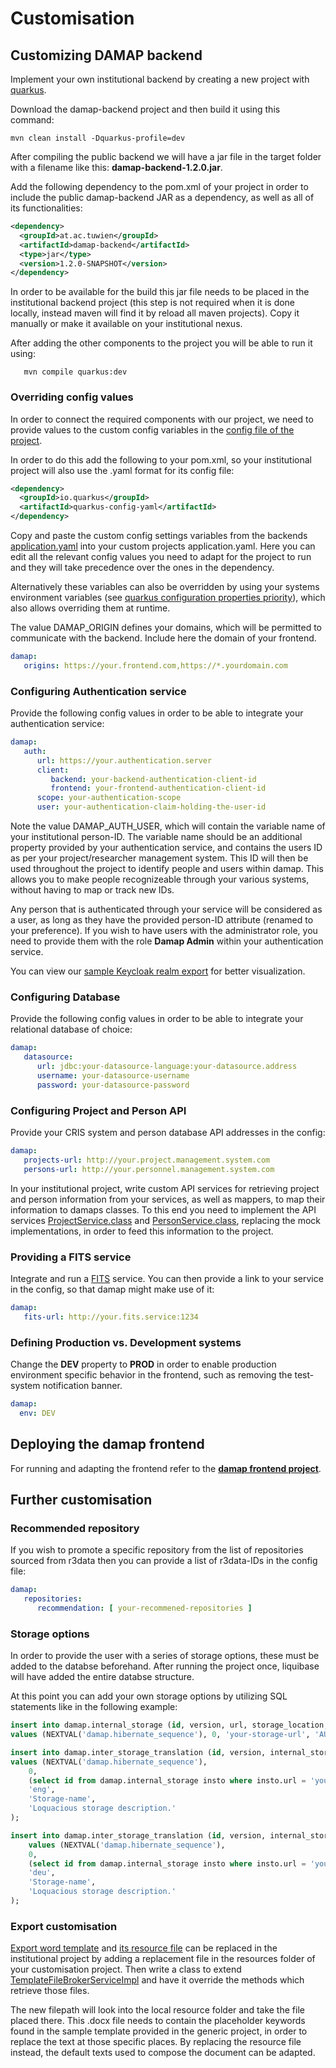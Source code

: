 # Customisation

## Customizing DAMAP backend

Implement your own institutional backend by creating a new project with [quarkus](https://quarkus.io/).

Download the damap-backend project and then build it using this command:

```shell
mvn clean install -Dquarkus-profile=dev
```

After compiling the public backend we will have a jar file in the target folder with a filename like this:
**damap-backend-1.2.0.jar**.

Add the following dependency to the pom.xml of your project in order to include the public damap-backend JAR as a dependency,
as well as all of its functionalities:

```xml
<dependency>
  <groupId>at.ac.tuwien</groupId>
  <artifactId>damap-backend</artifactId>
  <type>jar</type>
  <version>1.2.0-SNAPSHOT</version>
</dependency>
```

In order to be available for the build this jar file needs to be placed in the institutional backend project
(this step is not required when it is done locally, instead maven will find it by reload all maven projects).
Copy it manually or make it available on your institutional nexus.

After adding the other components to the project you will be able to run it using:

```shell
   mvn compile quarkus:dev
```


### Overriding config values

In order to connect the required components with our project, we need to provide values to the custom config
variables in the [config file of the project](src/main/resources/application.yaml).

In order to do this add the following to your pom.xml,
so your institutional project will also use the .yaml format for its config file:

```xml
<dependency>
  <groupId>io.quarkus</groupId>
  <artifactId>quarkus-config-yaml</artifactId>
</dependency>
```

Copy and paste the custom config settings variables from the backends
[application.yaml](src/main/resources/application.yaml) into your custom projects application.yaml.
Here you can edit all the relevant config values you need to adapt for the project to run
and they will take precedence over the ones in the dependency.

Alternatively these variables can also be overridden by using your systems environment variables
(see [quarkus configuration properties priority](https://quarkus.io/guides/config-reference)),
which also allows overriding them at runtime.

The value DAMAP_ORIGIN defines your domains, which will be permitted to communicate with the backend.
Include here the domain of your frontend.

```yaml
damap:
   origins: https://your.frontend.com,https://*.yourdomain.com
```


### Configuring Authentication service

Provide the following config values in order to be able to integrate your authentication service:

```yaml
damap:
   auth:
      url: https://your.authentication.server
      client:
         backend: your-backend-authentication-client-id
         frontend: your-frontend-authentication-client-id
      scope: your-authentication-scope
      user: your-authentication-claim-holding-the-user-id
```

Note the value DAMAP_AUTH_USER, which will contain the variable name of your institutional person-ID.
The variable name should be an additional property provided by your authentication service,
and contains the users ID as per your project/researcher management system.
This ID will then be used throughout the project to identify people and users within damap.
This allows you to make people recognizeable through your various systems, without having to map or track new IDs.

Any person that is authenticated through your service will be considered as a user, 
as long as they have the provided person-ID attribute (renamed to your preference).
If you wish to have users with the administrator role, you need to provide them with the role **Damap Admin**
within your authentication service.

You can view our [sample Keycloak realm export](docker/sample-damap-realm-export.json) for better visualization.


### Configuring Database

Provide the following config values in order to be able to integrate your relational database of choice:

```yaml
damap:
   datasource:
      url: jdbc:your-datasource-language:your-datasource.address
      username: your-datasource-username
      password: your-datasource-password
```

### Configuring Project and Person API
Provide your CRIS system and person database API addresses in the config:

```yaml
damap:
   projects-url: http://your.project.management.system.com
   persons-url: http://your.personnel.management.system.com
```

In your institutional project, write custom API services for retrieving project and person information from your
services, as well as mappers, to map their information to damaps classes.
To this end you need to implement the API services
[ProjectService.class](src/main/java/at/ac/tuwien/damap/rest/projects/ProjectService.java) and
[PersonService.class](src/main/java/at/ac/tuwien/damap/rest/persons/PersonService.java),
replacing the mock implementations, in order to feed this information to the project.


### Providing a FITS service

Integrate and run a [FITS](https://projects.iq.harvard.edu/fits) service.
You can then provide a link to your service in the config, so that damap might make use of it:

```yaml
damap:
   fits-url: http://your.fits.service:1234
```

### Defining Production vs. Development systems

Change the **DEV** property to **PROD** in order to enable production environment specific behavior in the frontend,
such as removing the test-system notification banner.

```yaml
damap:
  env: DEV
```

## Deploying the damap frontend

For running and adapting the frontend refer to the **[damap frontend project]()**.

## Further customisation

### Recommended repository

If you wish to promote a specific repository from the list of repositories sourced from r3data
then you can provide a list of r3data-IDs in the config file:

```yaml
damap:
   repositories:
      recommendation: [ your-recommened-repositories ]
```

### Storage options

In order to provide the user with a series of storage options, these must be added to the databse beforehand.
After running the project once, liquibase will have added the entire databse structure.

At this point you can add your own storage options by utilizing SQL statements like in the following example:

```sql
insert into damap.internal_storage (id, version, url, storage_location, backup_location)
values (NEXTVAL('damap.hibernate_sequence'), 0, 'your-storage-url', 'AUT', 'AUT');

insert into damap.inter_storage_translation (id, version, internal_storage_id, language_code, title, description)
values (NEXTVAL('damap.hibernate_sequence'),
    0,
    (select id from damap.internal_storage insto where insto.url = 'your-storage-url'),
    'eng',
    'Storage-name',
    'Loquacious storage description.'
);

insert into damap.inter_storage_translation (id, version, internal_storage_id, language_code, title, description)
    values (NEXTVAL('damap.hibernate_sequence'),
    0,
    (select id from damap.internal_storage insto where insto.url = 'your-storage-url'),
    'deu',
    'Storage-name',
    'Loquacious storage description.'
);  
```

### Export customisation

[Export word template](src/main/resources/template/scienceEuropeTemplate.docx) and
[its resource file](src/main/resources/template/scienceEuropeTemplate.resource)
can be replaced in the institutional project
by adding a replacement file in the resources folder of your customisation project.
Then write a class to extend
[TemplateFileBrokerServiceImpl](src/main/java/at/ac/tuwien/damap/conversion/TemplateFileBrokerServiceImpl.java)
and have it override the methods which retrieve those files.

The new filepath will look into the local resource folder and take the file placed there.
This .docx file needs to contain the placeholder keywords found in the sample template provided in the generic project, 
in order to replace the text at those specific places.
By replacing the resource file instead, the default texts used to compose the document can be adapted.
